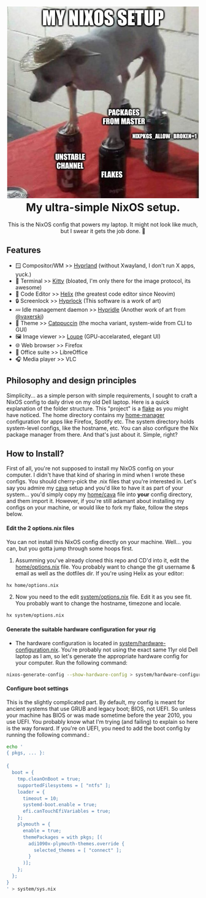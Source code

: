 <h1 align="center">
  <img src="https://raw.githubusercontent.com/0fie/trash/main/my-nixos-setup.png"  />
  <br>
  My ultra-simple NixOS setup.
</h1>

<p align="center">
  This is the NixOS config that powers my laptop. It might not look like much, but I swear it gets the job done. 🙂<br/>
</p>

## Features

-  🪟 Compositor/WM >> [Hyprland](https://hyprland.org) (without Xwayland, I don't run X apps, yuck.)
-    Terminal >> [Kitty](https://sw.kovidgoyal.net/kitty/) (bloated, I'm only there for the image protocol, its awesome)
-    Code Editor >> [Helix](https://helix-editor.com) (the greatest code editor since Neovim)
-  🔒️ Screenlock >> [Hyprlock](https://github.com/hyprwm/hyprlock) (This software is a work of art)
-  💤 Idle management daemon >> [Hypridle](https://github.com/hyprwm/hypridle) (Another work of art from [@vaxerski](https://github.com/vaxerski))
-  🎨 Theme >> [Catppuccin](https://github.com/catppuccin/catppuccin) (the mocha variant, system-wide from CLI to GUI)
-  🖼️  Image viewer >> [Loupe](https://apps.gnome.org/Loupe/) (GPU-accelarated, elegant UI)
-  🌐 Web browser >> Firefox
-  💼 Office suite >> LibreOffice
-  🎧️ Media player >> VLC

## Philosophy and design principles

Simplicity... as a simple person with simple requirements, I sought to craft a NixOS config to daily drive on my old Dell laptop.
Here is a quick explanation of the folder structure. This "project" is a [flake](https://zero-to-nix.com/concepts/flakes) as you 
might have noticed. The home directory contains my [home-manager](https://github.com/nix-community/home-manager) configuration for apps
like Firefox, Spotify etc. The system directory holds system-level configs, like the hostname, etc. You can also configure the
Nix package manager from there. And that's just about it. Simple, right?


## How to Install?
First of all, you're not supposed to install my NixOS config on your computer. I didn't have that kind of sharing in mind when I wrote
these configs. You should cherry-pick the .nix files that you're interested in. Let's say you admire my [cava]() setup and you'd
like to have it as part of your system... you'd simply copy my [home/cava]() file into **your** config directory, and them import it.
However, if you're still adamant about installing my configs on your machine, or would like to fork my flake, follow the steps below.

#### Edit the 2 options.nix files
You can not install this NixOS config directly on your machine. Well... you can, but you gotta jump through some hoops first.
1. Assumming you've already cloned this repo and CD'd into it, edit the [home/options.nix](home/options.nix) file. You probably want to
change the git username & email as well as the dotfiles dir. If you're using Helix as your editor:

```bash
hx home/options.nix
```

2. Now you need to the edit [system/options.nix](system/options.nix) file. Edit it as you see fit. You probably want to change
the hostname, timezone and locale.

```bash
hx system/options.nix
```

#### Generate the suitable hardware configuration for your rig
- The hardware configuration is located in [system/hardware-configuration.nix](system/hardware-configuration.nix). You're probably
not using the exact same 11yr old Dell laptop as I am, so let's generate the appropriate hardware config for your computer. Run the
following command:

```bash
nixos-generate-config --show-hardware-config > system/hardware-configuration.nix
```

#### Configure boot settings
This is the slightly complicated part. By default, my config is meant for ancient systems that use GRUB and legacy boot; BIOS, not UEFI.
So unless your machine has BIOS or was made sometime before the year 2010, you use UEFI. You probably know what I'm trying (and failing)
to explain so here is the way forward.
If you're on UEFI, you need to add the boot config by running the following command.:

```bash
echo '
{ pkgs, ... }:

{
  boot = {
    tmp.cleanOnBoot = true;
    supportedFilesystems = [ "ntfs" ];
    loader = {
      timeout = 10;
      systemd-boot.enable = true;
      efi.canTouchEfiVariables = true;
    };
    plymouth = {
      enable = true;
      themePackages = with pkgs; [(
        adi1090x-plymouth-themes.override {
          selected_themes = [ "connect" ];
        }
      )];
    };
  };
}
' > system/sys.nix
```
